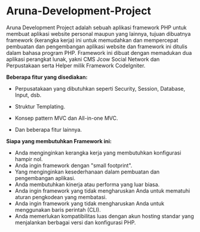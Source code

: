 # Aruna-Development-Project
Aruna Development Project adalah sebuah aplikasi framework PHP untuk membuat aplikasi website personal maupun yang lainnya, tujuan dibuatnya framework (kerangka kerja) ini untuk memudahkan dan mempercepat pembuatan dan pengembangan aplikasi website dan framework ini ditulis dalam bahasa program PHP. Framework ini dibuat dengan memadukan dua aplikasi perangkat lunak, yakni CMS Jcow Social Network dan Perpustakaan serta Helper milik Framework CodeIgniter.



**Beberapa fitur yang disediakan:**

* Perpusatakaan yang dibutuhkan seperti Security, Session, Database, Input, dsb.

* Struktur Templating.

* Konsep pattern MVC dan All-in-one MVC.

* Dan beberapa fitur lainnya.

  

**Siapa yang membutuhkan Framework ini:**

* Anda menginginkan kerangka kerja yang membutuhkan konfigurasi hampir nol.
* Anda ingin framework dengan "small footprint".
* Yang menginginkan kesederhanaan dalam pembuatan dan pengembangan aplikasi.
* Anda membutuhkan kinerja atau performa yang luar biasa.
* Anda ingin framework yang tidak mengharuskan Anda untuk mematuhi aturan pengkodean yang membatasi.
* Anda ingin framework yang tidak mengharuskan Anda untuk menggunakan baris perintah (CLI).
* Anda memerlukan kompatibilitas luas dengan akun hosting standar yang menjalankan berbagai versi dan konfigurasi PHP.